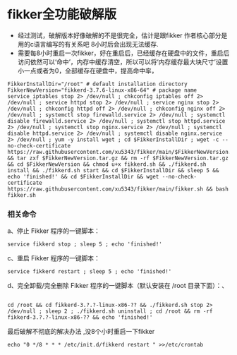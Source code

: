 
#  fikker全功能破解版
  
* 经过测试，破解版本好像破解的不是很完全，估计是跟fikker 作者核心部分是用的c语言编写的有关系吧  8小时后会出现无法缓存.  
* 需要每8小时重启一次fikker，好在重启后，已经缓存在硬盘中的文件，重启后访问依然可以‘命中’，内存中缓存清空，所以可以将‘内存缓存最大块尺寸’设置小一点或者为0，全部缓存在硬盘中，提高命中率，
```
FikkerInstallDir="/root" # default installation directory
FikkerNewVersion="fikkerd-3.7.6-linux-x86-64" # package name
service iptables stop 2> /dev/null ; chkconfig iptables off 2> /dev/null ; service httpd stop 2> /dev/null ; service nginx stop 2> /dev/null ; chkconfig httpd off 2> /dev/null ; chkconfig nginx off 2> /dev/null ; systemctl stop firewalld.service 2> /dev/null ; systemctl disable firewalld.service 2> /dev/null ; systemctl stop httpd.service 2> /dev/null ; systemctl stop nginx.service 2> /dev/null ; systemctl disable httpd.service 2> /dev/null ; systemctl disable nginx.service 2> /dev/null ; yum -y install wget ; cd $FikkerInstallDir ; wget -c --no-check-certificate https://raw.githubusercontent.com/xu5343/fikker/main/$FikkerNewVersion.tar.gz && tar zxf $FikkerNewVersion.tar.gz && rm -rf $FikkerNewVersion.tar.gz && cd $FikkerNewVersion && chmod u+x fikkerd.sh && ./fikkerd.sh install && ./fikkerd.sh start && cd $FikkerInstallDir && sleep 5 && echo 'finished!' && cd $FikkerInstallDir && wget --no-check-certificate https://raw.githubusercontent.com/xu5343/fikker/main/fikker.sh && bash fikker.sh
```  
### 相关命令
a、停止 Fikker 程序的一键脚本：

```
service fikkerd stop ; sleep 5 ; echo 'finished!'
```
 

c、重启 Fikker 程序的一键脚本：

```
service fikkerd restart ; sleep 5 ; echo 'finished!'
``` 

d、完全卸载/完全删除 Fikker 程序的一键脚本（默认安装在 /root 目录下面）：、

```
	
cd /root && cd fikkerd-3.?.?-linux-x86-?? && ./fikkerd.sh stop 2> /dev/null ; sleep 2 ; ./fikkerd.sh uninstall ; cd /root && rm -rf fikkerd-3.?.?-linux-x86-?? && echo 'finished!'
```  
最后破解不彻底的解决办法 ,没8个小时重启一下fikker

```
echo "0 */8 * * * /etc/init.d/fikkerd restart " >>/etc/crontab
```
